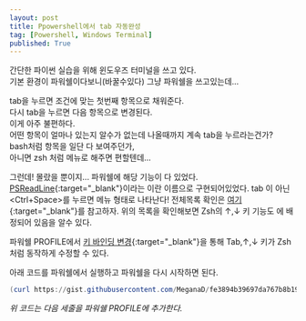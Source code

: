 ```yaml
---
layout: post
title: Ppowershell에서 tab 자동완성 
tag: [Powershell, Windows Terminal]
published: True
---
```


간단한 파이썬 실습을 위해 윈도우즈 터미널을 쓰고 있다.  
기본 환경이 파워쉘이다보니(바꿀수있다) 그냥 파워쉘을 쓰고있는데... 

tab을 누르면 조건에 맞는 첫번째 항목으로 채워준다.  
다시 tab을 누르면 다음 항목으로 변경된다.  
이게 아주 불편하다.  
어떤 항목이 얼마나 있는지 알수가 없는데 나올때까지 계속 tab을 누르라는건가?  
bash처럼 항목을 일단 다 보여주던가,  
아니면 zsh 처럼 메뉴로 해주면 편할텐데...  

그런데! 몰랐을 뿐이지... 파워쉘에 해당 기능이 다 있었다.  
[PSReadLine](https://docs.microsoft.com/en-us/powershell/module/psreadline/?view=powershell-7){:target="_blank"}이라는 이란 이름으로 구현되어있었다.
tab 이 아닌 <Ctrl+Space>를 누르면 메뉴 형태로 나타난다!
전체목록 확인은 [여기](https://docs.microsoft.com/en-us/powershell/module/psreadline/get-psreadlinekeyhandler?view=powershell-7#example-1--get-all-key-mappings){:target="_blank"}를 참고하자.
위의 목록을 확인해보면 Zsh의 ↑,↓ 키 기능도 <F8>에 배정되어 있음을 알수 있다.

파워쉘 PROFILE에서 [키 바인딩 변경](https://docs.microsoft.com/en-us/powershell/module/psreadline/set-psreadlinekeyhandler?view=powershell-7){:target="_blank"}을 통해 Tab,↑,↓ 키가 Zsh처럼 동작하게 수정할 수 있다.  

아래 코드를 파워쉘에서 실행하고 파워쉘을 다시 시작하면 된다.

```powershell
(curl https://gist.githubusercontent.com/MeganaD/fe3894b39697da767b8b19b3e0bc047b/raw).Content | Add-Content $PROFILE
```
*위 코드는 다음 세줄을 파워쉘 PROFILE에 추가한다.*
<script src="https://gist.github.com/MeganaD/fe3894b39697da767b8b19b3e0bc047b.js"></script>


